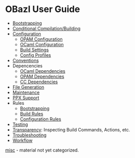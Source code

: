 OBazl User Guide
================

-   [Bootstrapping](bootstrap.md)
-   [Conditional Compilation/Building]()
-   [Configuration](configuration.md)
    -   [OPAM Configuration](configuration.md#opamconfig)
    -   [OCaml Configuration](configuration.md#ocamlconfig)
    -   [Build Settings](configuration.md#build_settings)
    -   [Config Profiles](configuration.md#profiles)
-   [Conventions](conventions.md)
-   Depencencies
    -   [OCaml Dependencies](dependencies_ocaml.md)
    -   [OPAM Dependencies](dependencies_opam.md)
    -   [CC Dependencies](dependencies_cc.md)
-   [File Generation](filegen.md)
-   [Maintenance](maintenance.md)
-   [PPX Support](ppx.md)
-   Rules
    -   [Bootstrapping](bootstrap.md#rules)
    -   [Build Rules](build_rules.md)
    -   [Configuration Rules](configurable_defaults.md)
-   [Testing](testing.md)
-   [Transparency](transparency.md): Inspecting Build Commands, Actions,
    etc.
-   [Troubleshooting](troubleshooting.md)
-   [Workflow](workflow.md)

[misc](misc.md) - material not yet categorized.
